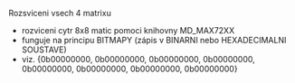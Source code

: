 Rozsviceni vsech 4 matrixu

- rozviceni cytr 8x8 matic pomoci knihovny MD_MAX72XX
- funguje na principu BITMAPY (zápis v BINARNI nebo HEXADECIMALNI SOUSTAVE)
- viz.  {0b00000000, 0b00000000, 0b00000000, 0b00000000, 0b00000000, 0b00000000, 0b00000000, 0b00000000}
